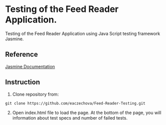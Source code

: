 # Testing of the Feed Reader Application.

Testing of the Feed Reader Application using Java Script testing framework Jasmine.

## Reference

[Jasmine Documentation](https://jasmine.github.io/tutorials/your_first_suite)

## Instruction

1. Clone repository from:

  ```
  git clone https://github.com/eaczechova/Feed-Reader-Testing.git
  ```

2. Open index.html file to load the page. At the bottom of the page, you will
information about test specs and number of failed tests.
